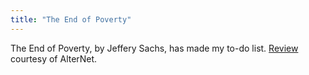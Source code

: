 ```yaml
---
title: "The End of Poverty"
---
```

The End of Poverty, by Jeffery Sachs, has made my to-do list.
[Review](http://www.alternet.org/story/22032/) courtesy of AlterNet.

